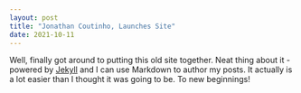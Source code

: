 ```yaml
---
layout: post
title: "Jonathan Coutinho, Launches Site"
date: 2021-10-11
---
```


Well, finally got around to putting this old site together. Neat thing about it - powered by [Jekyll](http://jekyllrb.com) and I can use Markdown to author my posts.
It actually is a lot easier than I thought it was going to be. To new beginnings!
